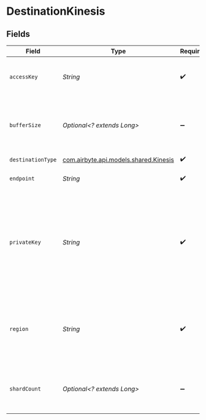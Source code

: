 # DestinationKinesis


## Fields

| Field                                                                                                                      | Type                                                                                                                       | Required                                                                                                                   | Description                                                                                                                | Example                                                                                                                    |
| -------------------------------------------------------------------------------------------------------------------------- | -------------------------------------------------------------------------------------------------------------------------- | -------------------------------------------------------------------------------------------------------------------------- | -------------------------------------------------------------------------------------------------------------------------- | -------------------------------------------------------------------------------------------------------------------------- |
| `accessKey`                                                                                                                | *String*                                                                                                                   | :heavy_check_mark:                                                                                                         | Generate the AWS Access Key for current user.                                                                              |                                                                                                                            |
| `bufferSize`                                                                                                               | *Optional<? extends Long>*                                                                                                 | :heavy_minus_sign:                                                                                                         | Buffer size for storing kinesis records before being batch streamed.                                                       |                                                                                                                            |
| `destinationType`                                                                                                          | [com.airbyte.api.models.shared.Kinesis](../../models/shared/Kinesis.md)                                                    | :heavy_check_mark:                                                                                                         | N/A                                                                                                                        |                                                                                                                            |
| `endpoint`                                                                                                                 | *String*                                                                                                                   | :heavy_check_mark:                                                                                                         | AWS Kinesis endpoint.                                                                                                      | kinesis.us‑west‑1.amazonaws.com                                                                                            |
| `privateKey`                                                                                                               | *String*                                                                                                                   | :heavy_check_mark:                                                                                                         | The AWS Private Key - a string of numbers and letters that are unique for each account, also known as a "recovery phrase". |                                                                                                                            |
| `region`                                                                                                                   | *String*                                                                                                                   | :heavy_check_mark:                                                                                                         | AWS region. Your account determines the Regions that are available to you.                                                 | us‑west‑1                                                                                                                  |
| `shardCount`                                                                                                               | *Optional<? extends Long>*                                                                                                 | :heavy_minus_sign:                                                                                                         | Number of shards to which the data should be streamed.                                                                     |                                                                                                                            |